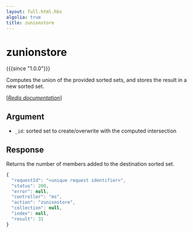 ```yaml
---
layout: full.html.hbs
algolia: true
title: zunionstore
---
```



# zunionstore

{{{since "1.0.0"}}}

Computes the union of the provided sorted sets, and stores the result in a new sorted set.

[[_Redis documentation_]](https://redis.io/commands/zunionstore)


## Argument

* `_id`: sorted set to create/overwrite with the computed intersection


## Response

Returns the number of members added to the destination sorted set.

```javascript
{
  "requestId": "<unique request identifier>",
  "status": 200,
  "error": null,
  "controller": "ms",
  "action": "zunionstore",
  "collection": null,
  "index": null,
  "result": 31
}
```
